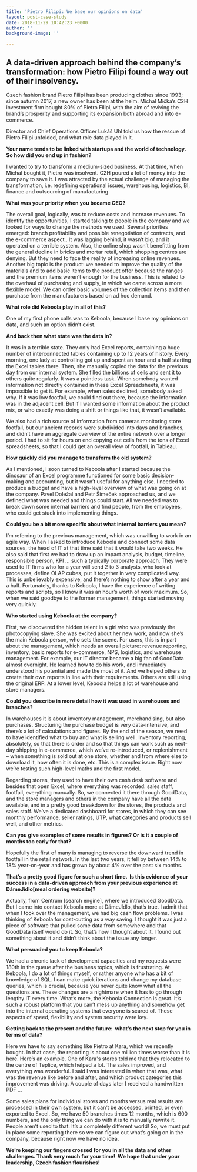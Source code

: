 ```yaml
---
title: 'Pietro Filipi: We base our opinions on data'
layout: post-case-study
date: 2018-11-29 10:42:23 +0000
author: ''
background-image: ''

---
```

## **A data-driven approach behind the company’s transformation: how Pietro Filipi found a way out of their insolvency.**

Czech fashion brand Pietro Filipi has been producing clothes since 1993; since autumn 2017, a new owner has been at the helm. Michal Mička’s C2H investment firm bought 80% of Pietro Filipi, with the aim of reviving the brand’s prosperity and supporting its expansion both abroad and into e-commerce.

Director and Chief Operations Officer Lukáš Uhl told us how the rescue of Pietro Filipi unfolded, and what role data played in it.

**Your name tends to be linked with startups and the world of technology. So how did you end up in fashion?**

I wanted to try to transform a medium-sized business. At that time, when Michal bought it, Pietro was insolvent. C2H poured a lot of money into the company to save it. I was attracted by the actual challenge of managing the transformation, i.e. redefining operational issues, warehousing, logistics, BI, finance and outsourcing of manufacturing.

**What was your priority when you became CEO?**

The overall goal, logically, was to reduce costs and increase revenues. To identify the opportunities, I started talking to people in the company and we looked for ways to change the methods we used. Several priorities emerged: branch profitability and possible renegotiation of contracts, and the e-commerce aspect.. It was lagging behind, it wasn’t big, and it operated on a terrible system. Also, the online shop wasn’t benefitting from the general decline in bricks and mortar retail, which shopping centres are denying. But they need to face the reality of increasing online revenues. Another big topic is the product: we needed to improve the quality of the materials and to add basic items to the product offer because the ranges and the premium items weren’t enough for the business. This is related to the overhaul of purchasing and supply, in which we came across a more flexible model. We can order basic volumes of the collection items and then purchase from the manufacturers based on ad hoc demand.

**What role did Keboola play in all of this?**

One of my first phone calls was to Keboola, because I base my opinions on data, and such an option didn’t exist.

**And back then what state was the data in?**

It was in a terrible state. They only had Excel reports, containing a huge number of interconnected tables containing up to 12 years of history. Every morning, one lady at controlling got up and spent an hour and a half starting the Excel tables there. Then, she manually copied the data for the previous day from our internal system. She filled the billions of cells and sent it to others quite regularly. It was a pointless task. When somebody wanted information not directly contained in these Excel Spreadsheets, it was impossible to get it. For example, when sales declined, somebody asked why. If it was low footfall, we could find out there, because the information was in the adjacent cell. But if I wanted some information about the product mix, or who exactly was doing a shift or things like that, it wasn’t available.

We also had a rich source of information from cameras monitoring store footfall, but our ancient records were subdivided into days and branches, and didn’t have an aggregate overview of the entire network over a longer period. I had to sit for hours on end copying out cells from the tons of Excel spreadsheets, so that I could get an overall view of footfall, in Tableau.

**How quickly did you manage to transform the old system?**

As I mentioned, I soon turned to Keboola after I started because the dinosaur of an Excel programme functioned for some basic decision-making and accounting, but it wasn’t useful for anything else. I needed to produce a budget and have a high-level overview of what was going on at the company. Pavel Doležal and Petr Šimeček approached us, and we defined what was needed and things could start. All we needed was to break down some internal barriers and find people, from the employees, who could get stuck into implementing things.

**Could you be a bit more specific about what internal barriers you mean?**

I’m referring to the previous management, which was unwilling to work in an agile way. When I asked to introduce Keboola and connect some data sources, the head of IT at that time said that it would take two weeks. He also said that first we had to draw up an impact analysis, budget, timeline, responsible person, KPI ... such a typically corporate approach. They were used to IT firms who for a year will send 2 to 3 analysts, who look at processes, define OLAP cubes, put it together in very complicated way. This is unbelievably expensive, and there’s nothing to show after a year and a half. Fortunately, thanks to Keboola, I have the experience of writing reports and scripts, so I know it was an hour’s worth of work maximum. So, when we said goodbye to the former management, things started moving very quickly.

**Who started using Keboola at the company?**

First, we discovered the hidden talent in a girl who was previously the photocopying slave. She was excited about her new work, and now she’s the main Keboola person, who sets the scene. For users, this is in part about the management, which needs an overall picture: revenue reporting, inventory, basic reports for e-commerce, NPS, logistics, and warehouse management. For example, our IT director became a big fan of GoodData almost overnight. He learned how to do his work, and immediately understood his potential and made the most of it. And we helped others to create their own reports in line with their requirements. Others are still using the original ERP. At a lower level, Keboola helps a lot of warehouse and store managers.

**Could you describe in more detail how it was used in warehouses and branches?**

In warehouses it is about inventory management, merchandising, but also purchases. Structuring the purchase budget is very data-intensive, and there’s a lot of calculations and figures. By the end of the season, we need to have identified what to buy and what is selling well. Inventory reporting, absolutely, so that there is order and so that things can work such as next-day shipping in e-commerce, which we’ve re-introduced, or replenishment – when something is sold out at one store, whether and from where else to download it, how often it is done, etc. This is a complex issue. Right now we’re testing such high-level maths and the first model.

Regarding stores, they used to have their own cash desk software and besides that open Excel, where everything was recorded: sales staff, footfall, everything manually. So, we connected it there through GoodData, and the store managers and others in the company have all the data available, and in a pretty good breakdown for the stores, the products and sales staff. We’ve a dedicated dashboard for stores, in which they can see monthly performance, seller ratings, UTP, what categories and products sell well, and other metrics.

**Can you give examples of some results in figures? Or is it a couple of months too early for that?**

Hopefully the first of many is managing to reverse the downward trend in footfall in the retail network. In the last two years, it fell by between 14% to 18% year-on-year and has grown by about 4% over the past six months.

**That’s a pretty good figure for such a short time.  Is this evidence of your success in a data-driven approach from your previous experience at DámeJídlo\[meal ordering website\]?**

Actually, from Centrum \[search engine\], where we introduced GoodData. But I came into contact Keboola more at DámeJídlo, that’s true. I admit that when I took over the management, we had big cash flow problems. I was thinking of Keboola for cost-cutting as a way saving. I thought it was just a piece of software that pulled some data from somewhere and that GoodData itself would do it. So, that’s how I thought about it. I found out something about it and didn’t think about the issue any longer.

**What persuaded you to keep Keboola?**

We had a chronic lack of development capacities and my requests were 180th in the queue after the business topics, which is frustrating. At Keboola, I do a lot of things myself, or rather anyone who has a bit of knowledge of SQL. I can make quick iterations and change my database queries, which is crucial, because you never quite know what all the questions are. These changes are a nightmare when it has to go through lengthy IT every time. What’s more, the Keboola Connection is great. It’s such a robust platform that you can’t mess up anything and somehow get into the internal operating systems that everyone is scared of. These aspects of speed, flexibility and system security were key.

**Getting back to the present and the future:  what’s the next step for you in terms of data?**

Here we have to say something like Pietro at Kara, which we recently bought. In that case, the reporting is about one million times worse than it is here. Here’s an example. One of Kara's stores told me that they relocated to the centre of Teplice, which helped a lot. The sales improved, and everything was wonderful. I said I was interested in when that was, what was the revenue like before and after, and which product categories this improvement was driving. A couple of days later I received a handwritten PDF ... 

Some sales plans for individual stores and months versus real results are processed in their own system, but it can’t be accessed, printed, or even exported to Excel. So, we have 50 branches times 12 months, which is 600 numbers, and the only thing we can do with it is to manually rewrite it. People aren’t used to that. It’s a completely different world! So, we must put in place some reporting there so we can figure out what’s going on in the company, because right now we have no idea.

**We’re keeping our fingers crossed for you in all the data and other challenges. Thank very much for your time!  We hope that under your leadership, Czech fashion flourishes!**